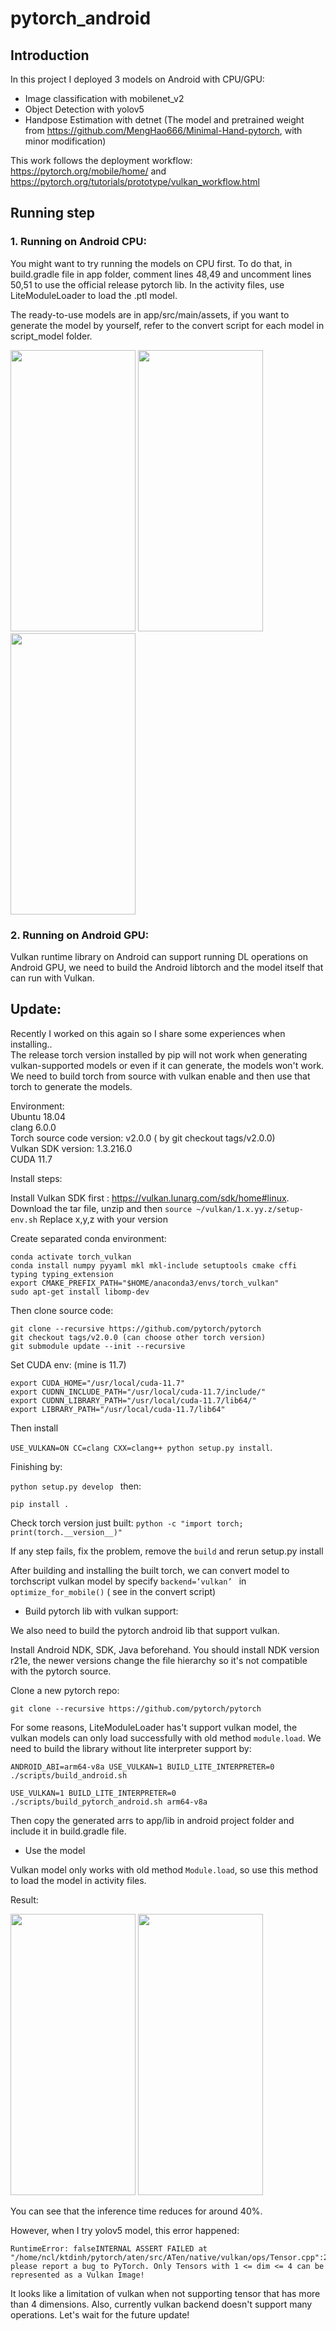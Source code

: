 # pytorch_android



## Introduction
In this project I deployed 3 models on Android with CPU/GPU:
  - Image classification with mobilenet_v2
  - Object Detection with yolov5 
  - Handpose Estimation with detnet (The model and pretrained weight from https://github.com/MengHao666/Minimal-Hand-pytorch, with minor modification)

This work follows the deployment workflow: https://pytorch.org/mobile/home/ and https://pytorch.org/tutorials/prototype/vulkan_workflow.html

## Running step
### 1. Running on Android CPU:

You might want to try running the models on CPU first. To do that, in build.gradle file in app folder, comment lines 48,49 and uncomment lines 50,51 to use the official release pytorch lib. In the activity files, use LiteModuleLoader to load the .ptl model. 

The ready-to-use models are in app/src/main/assets, if you want to generate the model by yourself, refer to the convert script for each model in script_model folder.

<img src="Screenshot1.jpg" width="200" height="450"> <img src="Screenshot2.jpg" width="200" height="450"> <img src="Screenshot3.jpg" width="200" height="450"> 

### 2. Running on Android GPU:
Vulkan runtime library on Android can support running DL operations on Android GPU, we need to build the Android libtorch and the model itself that can run with Vulkan.

## Update:
Recently I worked on this again so I share some experiences when installing.. \
The release torch version installed by pip will not work when generating vulkan-supported models or even if it can generate, the models won't work. We need to build torch from source with vulkan enable and then use that torch to generate the models.

Environment:\
  Ubuntu 18.04 \
  clang 6.0.0\
  Torch source code version: v2.0.0 ( by git checkout tags/v2.0.0)\
  Vulkan SDK version: 1.3.216.0\
  CUDA 11.7

Install steps:

Install Vulkan SDK first : https://vulkan.lunarg.com/sdk/home#linux. Download the tar file, unzip and then ```source ~/vulkan/1.x.yy.z/setup-env.sh```
Replace x,y,z with your version

Create separated conda environment:
```conda create --name torch_vulkan python=3.8
conda activate torch_vulkan
conda install numpy pyyaml mkl mkl-include setuptools cmake cffi  typing typing_extension
export CMAKE_PREFIX_PATH="$HOME/anaconda3/envs/torch_vulkan"
sudo apt-get install libomp-dev
```
Then clone source code:
```cd ~
git clone --recursive https://github.com/pytorch/pytorch
git checkout tags/v2.0.0 (can choose other torch version)
git submodule update --init --recursive
```
Set CUDA env: (mine is 11.7)
```export CUDA_NVCC_EXECUTABLE="/usr/local/cuda-11.7/bin/nvcc"
export CUDA_HOME="/usr/local/cuda-11.7"
export CUDNN_INCLUDE_PATH="/usr/local/cuda-11.7/include/"
export CUDNN_LIBRARY_PATH="/usr/local/cuda-11.7/lib64/"
export LIBRARY_PATH="/usr/local/cuda-11.7/lib64"
```
Then install

```USE_VULKAN=ON CC=clang CXX=clang++ python setup.py install```.

Finishing by:

```python setup.py develop ``` then:

```pip install .```

Check torch version just built: ```python -c "import torch; print(torch.__version__)"```

If any step fails, fix the problem, remove the ```build``` and rerun setup.py install

After building and installing the built torch, we can convert model to torchscript vulkan model by specify ```backend=’vulkan’ ``` in ```optimize_for_mobile()``` ( see in the convert script)

* Build pytorch lib with vulkan support:

We also need to build the pytorch android lib that support vulkan.


Install Android NDK, SDK, Java beforehand. You should install NDK version r21e, the newer versions change the file hierarchy so it's not compatible with the pytorch source.

Clone a new pytorch repo:

```git clone --recursive https://github.com/pytorch/pytorch```

For some reasons, LiteModuleLoader has't support vulkan model, the vulkan models can only load successfully with old method ``` module.load ```. We need to build the library without lite interpreter support by:

```ANDROID_ABI=arm64-v8a USE_VULKAN=1 BUILD_LITE_INTERPRETER=0 ./scripts/build_android.sh```

```USE_VULKAN=1 BUILD_LITE_INTERPRETER=0  ./scripts/build_pytorch_android.sh arm64-v8a```

Then copy the generated arrs to app/lib in android project folder and include it in build.gradle file.

* Use the model

Vulkan model only works with old method ```Module.load```, so use this method to load the model in activity files.

Result:

<img src="Screenshot4.jpg" width="200" height="450"> <img src="Screenshot5.jpg" width="200" height="450">

You can see that the inference time reduces for around 40%.

However, when I try yolov5 model, this error happened: 
```
RuntimeError: falseINTERNAL ASSERT FAILED at "/home/ncl/ktdinh/pytorch/aten/src/ATen/native/vulkan/ops/Tensor.cpp":255, please report a bug to PyTorch. Only Tensors with 1 <= dim <= 4 can be represented as a Vulkan Image!
```
It looks like a limitation of vulkan when not supporting tensor that has more than 4 dimensions. Also, currently vulkan backend doesn't support many operations. Let's wait for the future update!

